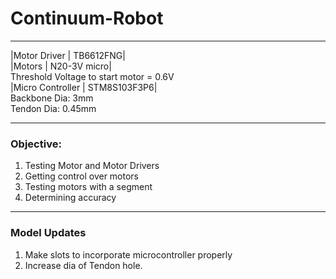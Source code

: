 # Continuum-Robot

___
|Motor Driver | TB6612FNG|  
|Motors | N20-3V micro|  
Threshold Voltage to start motor = 0.6V  
|Micro Controller | STM8S103F3P6|  
Backbone Dia: 3mm  
Tendon Dia: 0.45mm
___

### Objective:
1. Testing Motor and Motor Drivers
2. Getting control over motors
3. Testing motors with a segment
4. Determining accuracy


---
### Model Updates
1. Make slots to incorporate microcontroller properly
2. Increase dia of Tendon hole.

